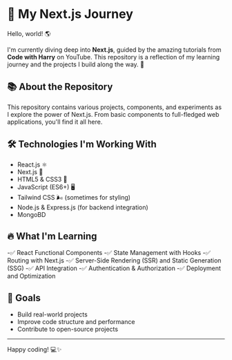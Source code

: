 # 🚀 My Next.js Journey

Hello, world! 🌎

I'm currently diving deep into **Next.js**, guided by the amazing tutorials from **Code with Harry** on YouTube. This repository is a reflection of my learning journey and the projects I build along the way. 🎯

## 📚 About the Repository

This repository contains various projects, components, and experiments as I explore the power of Next.js. From basic components to full-fledged web applications, you'll find it all here.

## 🛠️ Technologies I'm Working With

- React.js ⚛️
- Next.js 🚀
- HTML5 & CSS3 🎨
- JavaScript (ES6+) 🖥️
- Tailwind CSS 🌬️ (sometimes for styling)
- Node.js & Express.js (for backend integration)
- MongoBD 

## 🔥 What I'm Learning

-✅ React Functional Components
-✅ State Management with Hooks
-✅ Routing with Next.js
-✅ Server-Side Rendering (SSR) and Static Generation (SSG)
-✅ API Integration
-✅ Authentication & Authorization
-✅ Deployment and Optimization

## 🎯 Goals

- Build real-world projects
- Improve code structure and performance
- Contribute to open-source projects


---

Happy coding! 💻✨